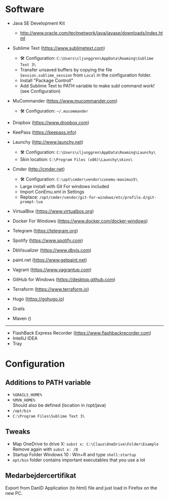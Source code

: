 # Software

* Java SE Development Kit
  * http://www.oracle.com/technetwork/java/javase/downloads/index.html
* Sublime Text (https://www.sublimetext.com)  
  * 🛠 Configuration: ```C:\Users\cljunggren\AppData\Roaming\Sublime Text 3\```
  * Transfer unsaved buffers by copying the file ```Session.sublime_session``` from ```Local``` in the configuration folder.
  * Install "Package Controll"
  * Add Sublime Text to PATH variable to make subl command work! (see Configuration)
* MuCommander (https://www.mucommander.com)
  * 🛠️ Configuration: ```~/.mucommander```
* Dropbox (https://www.dropbox.com)
* KeePass (https://keepass.info)
* Launchy (http://www.launchy.net)
  * 🛠️ Configuration: ```C:\Users\cljunggren\AppData\Roaming\Launchy\```
  * Skin location: ```C:\Program Files (x86)\Launchy\skins\```
* Cmder (http://cmder.net)  
  * 🛠️ Configuration: ```C:\opt\cmder\vendor\conemu-maximus5\```
  * Large install with Git For windows included
  * Import ConEmu.xml in Settings
  * Replace: ```/opt/cmder/vendor/git-for-windows/etc/profile.d/git-prompt-lua```
* VirtualBox (https://www.virtualbox.org)
* Docker For Windows (https://www.docker.com/docker-windows)
* Telegram (https://telegram.org)
* Spotify (https://www.spotify.com)
* DbVisualizer (https://www.dbvis.com)
* paint.net (https://www.getpaint.net)
* Vagrant (https://www.vagrantup.com)
* GitHub for Windows (https://desktop.github.com)

* Terraform (https://www.terraform.io)
* Hugo (https://gohugo.io)
* Grails
* Maven ()

-----

* FlashBack Express Recorder (https://www.flashbackrecorder.com)
* IntelliJ IDEA
* Tray

# Configuration

## Additions to PATH variable

* ```%GRAILS_HOME%```  
* ```%MVN_HOME%```  
  Should also be defined (location in /opt/java)
* ```/opt/bin```
* ```C:\Program Files\Sublime Text 3\```

## Tweaks

* Map OneDrive to drive X: ```subst x: C:\Claus\OneDrive\Folder\Example``` Remove again with ```subst x: /D```
* Startup Folder Windows 10 : Win+R and type ```shell:startup```
* ```opt/bin``` folder contains important executables that you use a lot

## Medarbejdercertifikat

Export from DanID Application (to html) file and just load in Firefox on the new PC.
